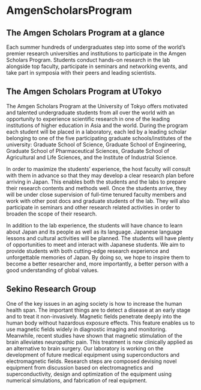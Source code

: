 # AmgenScholarsProgram

## The Amgen Scholars Program at a glance

Each summer hundreds of undergraduates step into some of the world’s premier research universities and institutions to participate in the Amgen Scholars Program. Students conduct hands-on research in the lab alongside top faculty, participate in seminars and networking events, and take part in symposia with their peers and leading scientists.

## The Amgen Scholars Program at UTokyo

The Amgen Scholars Program at the University of Tokyo offers motivated and talented undergraduate students from all over the world with an opportunity to experience scientific research in one of the leading institutions of higher education in Asia and the world. During the program each student will be placed in a laboratory, each led by a leading scholar belonging to one of the five participating graduate schools/institutes of the university: Graduate School of Science, Graduate School of Engineering, Graduate School of Pharmaceutical Sciences, Graduate School of Agricultural and Life Sciences, and the Institute of Industrial Science.

In order to maximize the students’ experience, the host faculty will consult with them in advance so that they may develop a clear research plan before arriving in Japan. This enables both the students and the labs to prepare their research contents and methods well. Once the students arrive, they will be under close supervision of full-time tenured faculty members and work with other post docs and graduate students of the lab. They will also participate in seminars and other research related activities in order to broaden the scope of their research.

In addition to the lab experience, the students will have chance to learn about Japan and its people as well as its language. Japanese language lessons and cultural activities will be planned. The students will have plenty of opportunities to meet and interact with Japanese students. We aim to provide students with both cutting-edge research experience and unforgettable memories of Japan. By doing so, we hope to inspire them to become a better researcher and, more importantly, a better person with a good understanding of global values.

## Sekino Research Group

One of the key issues in an aging society is how to increase the human health span. The important things are to detect a disease at an early stage and to treat it non-invasively. Magnetic fields penetrate deeply into the human body without hazardous exposure effects. This feature enables us to use magnetic fields widely in diagnostic imaging and monitoring. Meanwhile, recent studies have shown that magnetic stimulation of the brain alleviates neuropathic pain. This treatment is now clinically applied as an alternative to brain surgery. Our laboratory is working on the development of future medical equipment using superconductors and electromagnetic fields. Research steps are composed devising novel equipment from discussion based on electromagnetics and superconductivity, design and optimization of the equipment using numerical simulations, and fabrication of real equipment.


